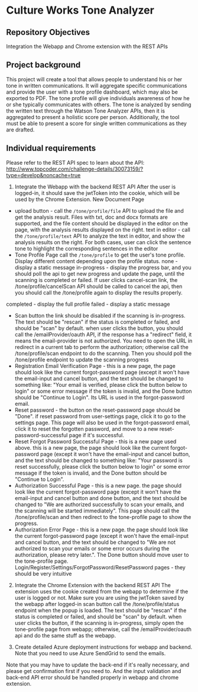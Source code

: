 # Culture Works Tone Analyzer

## Repository Objectives

Integration the Webapp and Chrome extension with the REST APIs

## Project background

This project will create a tool that allows people to understand his or her tone in written communications.
It will aggregate specific communications and provide the user with a tone profile dashboard, which may also be exported to PDF.
The tone profile will give individuals awareness of how he or she typically communicates with others.
The tone is analyzed by sending the written text through the Watson Tone Analyzer APIs, then it is aggregated to present a holistic score per person. Additionally, the tool must be able to present a score for single written communications as they are drafted. 

## Individual requirements

Please refer to the REST API spec to learn about the API: http://www.topcoder.com/challenge-details/30073159/?type=develop&noncache=true

1. Integrate the Webapp with the backend REST API
After the user is logged-in, it should save the jwtToken into the cookie, which will be used by the Chrome Extension. 
New Document Page
 - upload button - call the ``` /tone/profile/file ``` API to upload the file and get the analysis result. Files with txt, doc and docx formats are supported, and the file content should be displayed in the editor on the page, with the analysis results displayed on the right. 
text in editor - call the ```/tone/profile/text``` API to analyze the text in editor, and show the analysis results on the right. 
For both cases, user can click the sentence tone to highlight the corresponding sentences in the editor
- Tone Profile Page
call the ```/tone/profile``` to get the user's tone profile.  Display different content depending upon the profile status. 
none - display a static message in-progress - display the progress bar, and you should poll the api to get new progress and update the page, until the scanning is completed or failed.  If user clicks cancel-scan link, the /tone/profile/cancelScan API should be called to cancel the api, then you should call the /tone/profile again to display the results properly. 

completed - display the full profile
failed - display a static message
- Scan button
the link should be disabled if the scanning is in-progress. The text should be "rescan" if the status is completed or failed, and should be "scan" by default. 
when user clicks the button, you should call the /emailProvider/oauth API, if the response has a "redirect" field, it means the email-provider is not authorized. You need to open the URL in redirect in a current tab to perform the authorization; otherwise call the /tone/profile/scan endpoint to do the scanning. Then you should poll the /tone/profile endpoint to update the scanning progress
- Registration Email Verification Page - this is a new page, the page should look like the current forgot-password page (except it won't have the email-input and cancel button, and the text should be changed to something like: "Your email is verified, please click the button below to login" or some error message if the token is invalid, and the Done button should be "Continue to Login". Its URL is used in the forgot-password email. 
- Reset password - the button on the reset-password page should be "Done". if reset password from user-settings page, click it to go to the settings page. This page will also be used in the forgot-password email, click it to reset the forgotten password, and move to a new reset-password-successful page if it's successful. 
- Reset Forgot Password Successful Page - this is a new page used above. this is a new page, the page should look like the current forgot-password page (except it won't have the email-input and cancel button, and the text should be changed to something like: "Your password is reset successfully, please click the button below to login" or some error message if the token is invalid, and the Done button should be "Continue to Login".
- Authorization Successful Page - this is a new page. the page should look like the current forgot-password page (except it won't have the email-input and cancel button and done button, and the text should be changed to "We are authorized successfully to scan your emails, and the scanning will be started immediately". This page should call the /tone/profile/scan and then redirect to the tone-profile page to show the progress.  
- Authorization Error Page - this is a new page. the page should look like the current forgot-password page (except it won't have the email-input and cancel button, and the text should be changed to "We are not authorized to scan your emails or some error occurs during the authorization, please retry later.". The Done button should move user to the tone-profile page. 
Login/Register/Settings/ForgotPassword/ResetPassword pages - they should be very intuitive

2. Integrate the Chrome Extension with the backend REST API
The extension uses the cookie created from the webapp to determine if the user is logged or not. Make sure you are using the jwtToken saved by the webapp after logged-in
scan button
call the /tone/profile/status endpoint when the popup is loaded. The text should be "rescan" if the status is completed or failed, and should be "scan" by default.
when user clicks the button, if the scanning is in-progress, simply open the tone-profile page from webapp; otherwise, call the /emailProvider/oauth api and do the same stuff as the webapp.

3. Create detailed Azure deployment instructions for webapp and backend. Note that you need to use Azure SendGrid to send the emails. 

Note that you may have to update the back-end if it's really necessary, and please get confirmation first if you need to.
And the input validation and back-end API error should be handled properly in webapp and chrome extension. 

 

